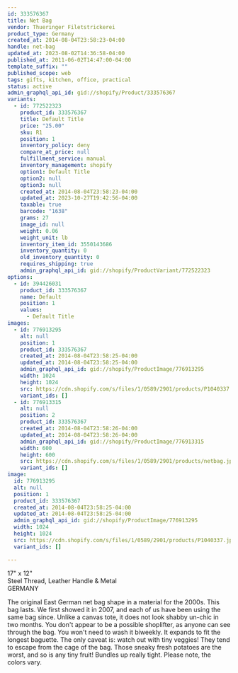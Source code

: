 ```yaml
---
id: 333576367
title: Net Bag
vendor: Thueringer Filetstrickerei
product_type: Germany
created_at: 2014-08-04T23:58:23-04:00
handle: net-bag
updated_at: 2023-08-02T14:36:58-04:00
published_at: 2011-06-02T14:47:00-04:00
template_suffix: ""
published_scope: web
tags: gifts, kitchen, office, practical
status: active
admin_graphql_api_id: gid://shopify/Product/333576367
variants:
  - id: 772522323
    product_id: 333576367
    title: Default Title
    price: "25.00"
    sku: R1
    position: 1
    inventory_policy: deny
    compare_at_price: null
    fulfillment_service: manual
    inventory_management: shopify
    option1: Default Title
    option2: null
    option3: null
    created_at: 2014-08-04T23:58:23-04:00
    updated_at: 2023-10-27T19:42:56-04:00
    taxable: true
    barcode: "1638"
    grams: 27
    image_id: null
    weight: 0.06
    weight_unit: lb
    inventory_item_id: 3550143686
    inventory_quantity: 0
    old_inventory_quantity: 0
    requires_shipping: true
    admin_graphql_api_id: gid://shopify/ProductVariant/772522323
options:
  - id: 394426031
    product_id: 333576367
    name: Default
    position: 1
    values:
      - Default Title
images:
  - id: 776913295
    alt: null
    position: 1
    product_id: 333576367
    created_at: 2014-08-04T23:58:25-04:00
    updated_at: 2014-08-04T23:58:25-04:00
    admin_graphql_api_id: gid://shopify/ProductImage/776913295
    width: 1024
    height: 1024
    src: https://cdn.shopify.com/s/files/1/0589/2901/products/P1040337.jpeg?v=1407211105
    variant_ids: []
  - id: 776913315
    alt: null
    position: 2
    product_id: 333576367
    created_at: 2014-08-04T23:58:26-04:00
    updated_at: 2014-08-04T23:58:26-04:00
    admin_graphql_api_id: gid://shopify/ProductImage/776913315
    width: 600
    height: 600
    src: https://cdn.shopify.com/s/files/1/0589/2901/products/netbag.jpeg?v=1407211106
    variant_ids: []
image:
  id: 776913295
  alt: null
  position: 1
  product_id: 333576367
  created_at: 2014-08-04T23:58:25-04:00
  updated_at: 2014-08-04T23:58:25-04:00
  admin_graphql_api_id: gid://shopify/ProductImage/776913295
  width: 1024
  height: 1024
  src: https://cdn.shopify.com/s/files/1/0589/2901/products/P1040337.jpeg?v=1407211105
  variant_ids: []

---
```


17" x 12"  
Steel Thread, Leather Handle & Metal  
GERMANY

The original East German net bag shape in a material for the 2000s. This bag lasts. We first showed it in 2007, and each of us have been using the same bag since. Unlike a canvas tote, it does not look shabby un-chic in two months. You don't appear to be a possible shoplifter, as anyone can see through the bag. You won't need to wash it biweekly. It expands to fit the longest baguette. The only caveat is: watch out with tiny veggies! They tend to escape from the cage of the bag. Those sneaky fresh potatoes are the worst, and so is any tiny fruit! Bundles up really tight. Please note, the colors vary.